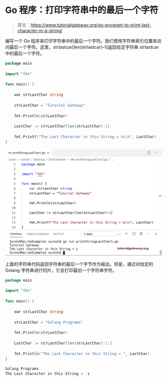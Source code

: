# Go 程序：打印字符串中的最后一个字符

> 原文：<https://www.tutorialgateway.org/go-program-to-print-last-character-in-a-string/>

编写一个 Go 程序来打印字符串中的最后一个字符。我们使用字符串索引位置来访问最后一个字符。这里，strlastcar[len(strlastcar)–1]返回给定字符串 strlastcar 中的最后一个字符。

```go
package main

import "fmt"

func main() {

    var strLastChar string

    strLastChar = "Tutorial Gateway"

    fmt.Println(strLastChar)

    LastChar := strLastChar[len(strLastChar)-1]

    fmt.Printf("The Last Character in this String = %c\n", LastChar)
}
```

![Go Program to Print Last Character in a String 1](img/def9064384fe640fd10be73c83a21f78.png)

上面的字符串代码返回字符串的最后一个字节作为输出。但是，通过对给定的 Golang 字符串进行切片，它会打印最后一个字符串字符。

```go
package main

import "fmt"

func main() {

    var strLastChar string

    strLastChar = "Golang Programs"

    fmt.Println(strLastChar)

    LastChar := strLastChar[len(strLastChar)-1:]

    fmt.Println("The Last Character in this String = ", LastChar)
}
```

```go
Golang Programs
The Last Character in this String =  s
```